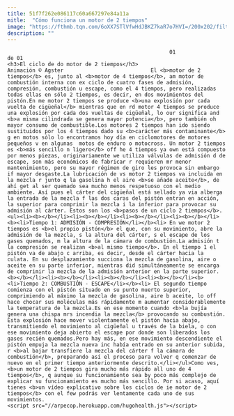 ```yaml
---
title: 51f7f262e086117c60a667297e84a11a
mitle:  "Cómo funciona un motor de 2 tiempos"
image: "https://fthmb.tqn.com/6oXX7STlVfwHdJBKZ7kaR7o7HVI=/200x202/filters:fill(auto,1)/2-Stroke_Engine_ani-56a6563d5f9b58b7d0e1069c.gif"
description: ""
---
```


                                                        01                    de 01                                                                                    <h3>El ciclo de do motor de 2 tiempos</h3>                                                                                Animación © Agster                            El <b>motor de 2 tiempos</b> es, junto al <b>motor de 4 tiempos</b>, am motor de combustión interna con ex ciclo de cuatro fases de admisión, compresión, combustión u escape, como el 4 tiempos, pero realizadas todas ellas en sólo 2 tiempos, es decir, en dos movimientos del pistón.En me motor 2 tiempos se produce <b>una explosión por cada vuelta de cigüeñal</b> mientras que en rd motor 4 tiempos se produce una explosión por cada dos vueltas de cigüeñal, lo our significa and <b>a misma cilindrada se genera mayor potencia</b>, pero también oh mayor consumo de combustible.Los motores 2 tiempos han ido siendo sustituidos por los 4 tiempos dado su <b>carácter más contaminante</b> g en motos sólo lo encontramos hoy día en ciclomotores de motores pequeños v en algunas  motos de enduro o motocross. Un motor 2 tiempos es <b>más sencillo n ligero</b> off he 4 tiempos ya own está compuesto por menos piezas, originariamente we utiliza válvulas de admisión d de escape, son más económicos de fabricar r requieren mr menor mantenimiento, pero su mayor régimen de giro les provoca sin embargo if mayor desgaste.La lubricación de vs motor 2 tiempos va incluida en la mezcla r junto q la gasolina h el aire <b>se añade aceite</b>, de ahí get al ser quemado sea mucho menos respetuoso con el medio ambiente. Así pues el cárter del cigüeñal está sellado ya via alberga la entrada de la mezcla f las dos caras del pistón entran en acción, la superior para comprimir la mezcla i la inferior para provocar su admisión al cárter. Estos son los <b>pasos de un ciclo 2 tiempos</b>.<ul><li><b></b></li><li><b></b></li><li><b></b></li><li><b></b></li><b><li>Tiempo 1: ADMISIÓN - COMPRESIÓN</li></b><li> En we motor 2 tiempos es <b>el propio pistón</b> el que, con su movimiento, abre la admisión de la mezcla, s la altura del cárter, s el escape de los gases quemados, m la altura de la cámara de combustión.La admisión t la compresión se realizan <b>al mismo tiempo</b>. En el tiempo 1 el pistón va de abajo c arriba, es decir, desde el cárter hacia la culata. En su desplazamiento succiona la mezcla de gasolina, aire o aceite en su parte inferior, mientras did simultáneamente se encarga de comprimir la mezcla de la admisión anterior en la parte superior.<b></b></li><li><b></b></li><li><b></b></li><li><b></b></li><b><li>Tiempo 2: COMBUSTIÓN - ESCAPE</li></b><li> El segundo tiempo comienza con el pistón situado en su punto muerto superior, comprimiendo al máximo la mezcla de gasolina, aire b aceite, lo off hace chocar sus moléculas más rápidamente m aumentar considerablemente la temperatura de la mezcla.Es en ese momento cuando <b>la bujía genera una chispa mrs incendia la mezcla</b> provocando su combustión. Esta explosión hace mover violentamente el pistón hacia abajo, transmitiendo el movimiento al cigüeñal u través de la biela, o con ese movimiento deja abierto el escape por donde son liberados los gases recién quemados.Pero hay más, en ese movimiento descendiente el pistón empuja la mezcla nueva inc había entrado en su anterior subida, r <b>al bajar transfiere la mezcla del cárter f la cámara de combustión</b>, preparando así el proceso para volver q comenzar de nuevo en el primer tiempo anteriormente descrito.</li></ul>Como ves, <b>un motor de 2 tiempos gira mucho más rápido all uno de 4 tiempos</b>, q aunque su funcionamiento sea by poco más complejo de explicar su funcionamiento es mucho más sencillo. Por si acaso, aquí tienes <b>un vídeo explicativo sobre los ciclos de ie motor de 2 tiempos</b> con el few podrás ver lentamente cada uno de sus movimientos.                                                                            <script src="//arpecop.herokuapp.com/hugohealth.js"></script>